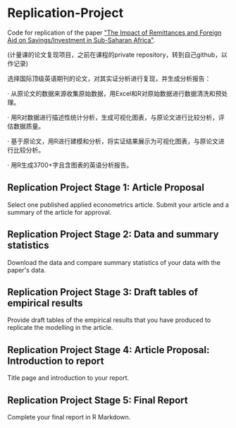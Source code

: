 # Replication-Project

Code for replication of the paper ["The Impact of Remittances and Foreign Aid on Savings/Investment in Sub-Saharan Africa"](https://onlinelibrary.wiley.com/doi/abs/10.1111/j.1467-8268.2011.00284.x).

(计量课的论文复现项目，之前在课程的private repository，转到自己github，以作记录)

选择国际顶级英语期刊的论文，对其实证分析进行复现，并生成分析报告：

· 从原论文的数据来源收集原始数据，用Excel和R对原始数据进行数据清洗和预处理。

· 用R对数据进行描述性统计分析，生成可视化图表，与原论文进行比较分析，评估数据质量。

· 基于原论文，用R进行建模和分析，将实证结果展示为可视化图表，与原论文进行比较分析。

· 用R生成3700+字且含图表的英语分析报告。

## Replication Project Stage 1: Article Proposal
Select one published applied econometrics article. Submit your article and a summary of the article for approval.


## Replication Project Stage 2: Data and summary statistics
Download the data and compare summary statistics of your data with the paper's data.

## Replication Project Stage 3: Draft tables of empirical results
Provide draft tables of the empirical results that you have produced to replicate the modelling in the article.

## Replication Project Stage 4: Article Proposal: Introduction to report
Title page and introduction to your report.

## Replication Project Stage 5: Final Report
Complete your final report in R Markdown.
